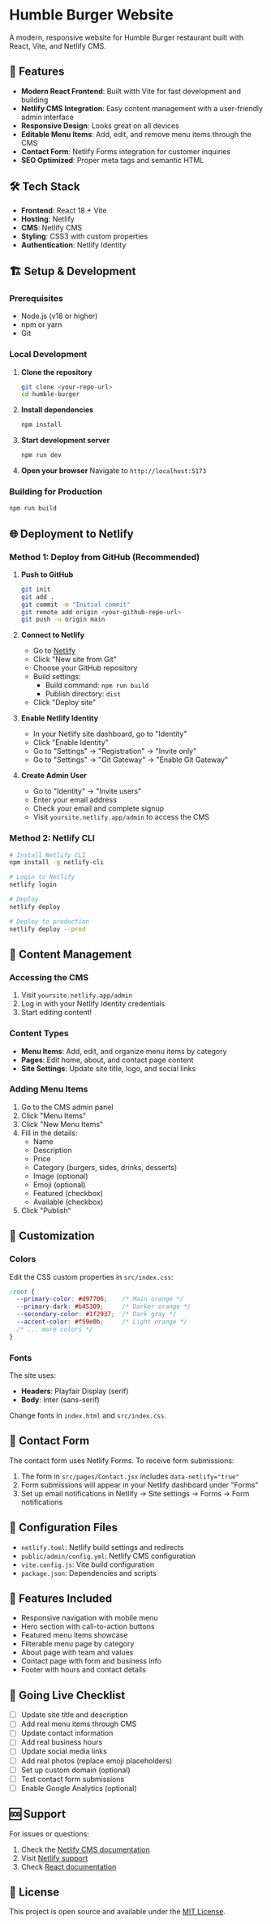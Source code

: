# Humble Burger Website

A modern, responsive website for Humble Burger restaurant built with React, Vite, and Netlify CMS.

## 🚀 Features

- **Modern React Frontend**: Built witth Vite for fast development and building
- **Netlify CMS Integration**: Easy content management with a user-friendly admin interface
- **Responsive Design**: Looks great on all devices
- **Editable Menu Items**: Add, edit, and remove menu items through the CMS
- **Contact Form**: Netlify Forms integration for customer inquiries
- **SEO Optimized**: Proper meta tags and semantic HTML

## 🛠️ Tech Stack

- **Frontend**: React 18 + Vite
- **Hosting**: Netlify
- **CMS**: Netlify CMS
- **Styling**: CSS3 with custom properties
- **Authentication**: Netlify Identity

## 🏗️ Setup & Development

### Prerequisites

- Node.js (v18 or higher)
- npm or yarn
- Git

### Local Development

1. **Clone the repository**
   ```bash
   git clone <your-repo-url>
   cd humble-burger
   ```

2. **Install dependencies**
   ```bash
   npm install
   ```

3. **Start development server**
   ```bash
   npm run dev
   ```

4. **Open your browser**
   Navigate to `http://localhost:5173`

### Building for Production

```bash
npm run build
```

## 🌐 Deployment to Netlify

### Method 1: Deploy from GitHub (Recommended)

1. **Push to GitHub**
   ```bash
   git init
   git add .
   git commit -m "Initial commit"
   git remote add origin <your-github-repo-url>
   git push -u origin main
   ```

2. **Connect to Netlify**
   - Go to [Netlify](https://netlify.com)
   - Click "New site from Git"
   - Choose your GitHub repository
   - Build settings:
     - Build command: `npm run build`
     - Publish directory: `dist`
   - Click "Deploy site"

3. **Enable Netlify Identity**
   - In your Netlify site dashboard, go to "Identity"
   - Click "Enable Identity"
   - Go to "Settings" → "Registration" → "Invite only"
   - Go to "Settings" → "Git Gateway" → "Enable Git Gateway"

4. **Create Admin User**
   - Go to "Identity" → "Invite users"
   - Enter your email address
   - Check your email and complete signup
   - Visit `yoursite.netlify.app/admin` to access the CMS

### Method 2: Netlify CLI

```bash
# Install Netlify CLI
npm install -g netlify-cli

# Login to Netlify
netlify login

# Deploy
netlify deploy

# Deploy to production
netlify deploy --prod
```

## 📝 Content Management

### Accessing the CMS

1. Visit `yoursite.netlify.app/admin`
2. Log in with your Netlify Identity credentials
3. Start editing content!

### Content Types

- **Menu Items**: Add, edit, and organize menu items by category
- **Pages**: Edit home, about, and contact page content
- **Site Settings**: Update site title, logo, and social links

### Adding Menu Items

1. Go to the CMS admin panel
2. Click "Menu Items"
3. Click "New Menu Items"
4. Fill in the details:
   - Name
   - Description  
   - Price
   - Category (burgers, sides, drinks, desserts)
   - Image (optional)
   - Emoji (optional)
   - Featured (checkbox)
   - Available (checkbox)
5. Click "Publish"

## 🎨 Customization

### Colors

Edit the CSS custom properties in `src/index.css`:

```css
:root {
  --primary-color: #d97706;    /* Main orange */
  --primary-dark: #b45309;     /* Darker orange */
  --secondary-color: #1f2937;  /* Dark gray */
  --accent-color: #f59e0b;     /* Light orange */
  /* ... more colors */
}
```

### Fonts

The site uses:
- **Headers**: Playfair Display (serif)
- **Body**: Inter (sans-serif)

Change fonts in `index.html` and `src/index.css`.

## 📧 Contact Form

The contact form uses Netlify Forms. To receive form submissions:

1. The form in `src/pages/Contact.jsx` includes `data-netlify="true"`
2. Form submissions will appear in your Netlify dashboard under "Forms"
3. Set up email notifications in Netlify → Site settings → Forms → Form notifications

## 🔧 Configuration Files

- `netlify.toml`: Netlify build settings and redirects
- `public/admin/config.yml`: Netlify CMS configuration
- `vite.config.js`: Vite build configuration
- `package.json`: Dependencies and scripts

## 📱 Features Included

- Responsive navigation with mobile menu
- Hero section with call-to-action buttons
- Featured menu items showcase
- Filterable menu page by category
- About page with team and values
- Contact page with form and business info
- Footer with hours and contact details

## 🚀 Going Live Checklist

- [ ] Update site title and description
- [ ] Add real menu items through CMS
- [ ] Update contact information
- [ ] Add real business hours
- [ ] Update social media links
- [ ] Add real photos (replace emoji placeholders)
- [ ] Set up custom domain (optional)
- [ ] Test contact form submissions
- [ ] Enable Google Analytics (optional)

## 🆘 Support

For issues or questions:
1. Check the [Netlify CMS documentation](https://www.netlifycms.org/docs/)
2. Visit [Netlify support](https://www.netlify.com/support/)
3. Check [React documentation](https://react.dev/)

## 📄 License

This project is open source and available under the [MIT License](LICENSE).
